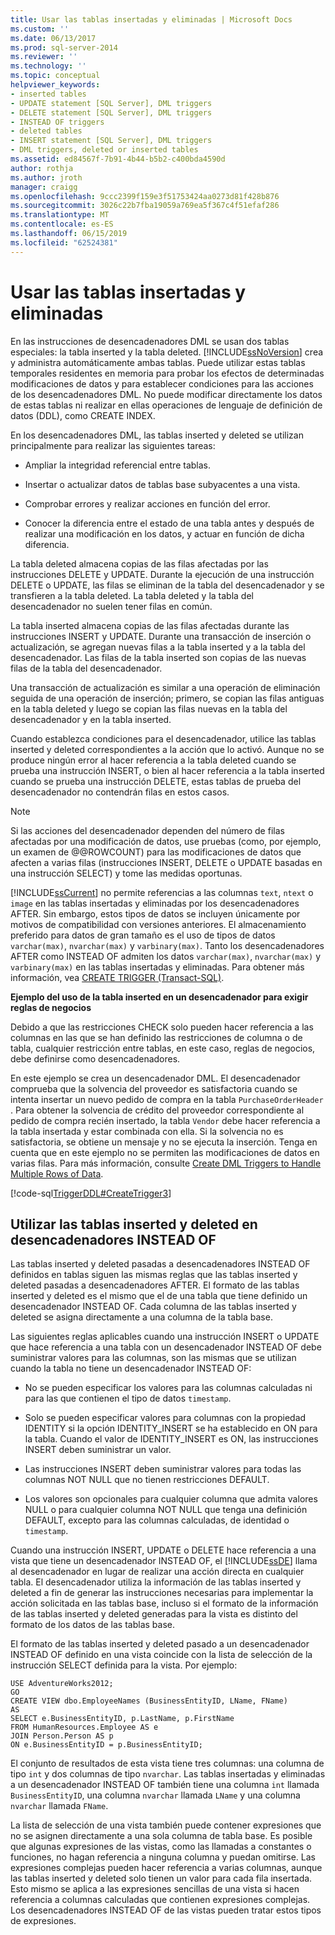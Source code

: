 ```yaml
---
title: Usar las tablas insertadas y eliminadas | Microsoft Docs
ms.custom: ''
ms.date: 06/13/2017
ms.prod: sql-server-2014
ms.reviewer: ''
ms.technology: ''
ms.topic: conceptual
helpviewer_keywords:
- inserted tables
- UPDATE statement [SQL Server], DML triggers
- DELETE statement [SQL Server], DML triggers
- INSTEAD OF triggers
- deleted tables
- INSERT statement [SQL Server], DML triggers
- DML triggers, deleted or inserted tables
ms.assetid: ed84567f-7b91-4b44-b5b2-c400bda4590d
author: rothja
ms.author: jroth
manager: craigg
ms.openlocfilehash: 9ccc2399f159e3f51753424aa0273d81f428b876
ms.sourcegitcommit: 3026c22b7fba19059a769ea5f367c4f51efaf286
ms.translationtype: MT
ms.contentlocale: es-ES
ms.lasthandoff: 06/15/2019
ms.locfileid: "62524381"
---
```

# <a name="use-the-inserted-and-deleted-tables"></a>Usar las tablas insertadas y eliminadas
  En las instrucciones de desencadenadores DML se usan dos tablas especiales: la tabla inserted y la tabla deleted. [!INCLUDE[ssNoVersion](../../includes/ssnoversion-md.md)] crea y administra automáticamente ambas tablas. Puede utilizar estas tablas temporales residentes en memoria para probar los efectos de determinadas modificaciones de datos y para establecer condiciones para las acciones de los desencadenadores DML. No puede modificar directamente los datos de estas tablas ni realizar en ellas operaciones de lenguaje de definición de datos (DDL), como CREATE INDEX.  
  
 En los desencadenadores DML, las tablas inserted y deleted se utilizan principalmente para realizar las siguientes tareas:  
  
-   Ampliar la integridad referencial entre tablas.  
  
-   Insertar o actualizar datos de tablas base subyacentes a una vista.  
  
-   Comprobar errores y realizar acciones en función del error.  
  
-   Conocer la diferencia entre el estado de una tabla antes y después de realizar una modificación en los datos, y actuar en función de dicha diferencia.  
  
 La tabla deleted almacena copias de las filas afectadas por las instrucciones DELETE y UPDATE. Durante la ejecución de una instrucción DELETE o UPDATE, las filas se eliminan de la tabla del desencadenador y se transfieren a la tabla deleted. La tabla deleted y la tabla del desencadenador no suelen tener filas en común.  
  
 La tabla inserted almacena copias de las filas afectadas durante las instrucciones INSERT y UPDATE. Durante una transacción de inserción o actualización, se agregan nuevas filas a la tabla inserted y a la tabla del desencadenador. Las filas de la tabla inserted son copias de las nuevas filas de la tabla del desencadenador.  
  
 Una transacción de actualización es similar a una operación de eliminación seguida de una operación de inserción; primero, se copian las filas antiguas en la tabla deleted y luego se copian las filas nuevas en la tabla del desencadenador y en la tabla inserted.  
  
 Cuando establezca condiciones para el desencadenador, utilice las tablas inserted y deleted correspondientes a la acción que lo activó. Aunque no se produce ningún error al hacer referencia a la tabla deleted cuando se prueba una instrucción INSERT, o bien al hacer referencia a la tabla inserted cuando se prueba una instrucción DELETE, estas tablas de prueba del desencadenador no contendrán filas en estos casos.  
  
> [!NOTE]  
>  Si las acciones del desencadenador dependen del número de filas afectadas por una modificación de datos, use pruebas (como, por ejemplo, un examen de @@ROWCOUNT) para las modificaciones de datos que afecten a varias filas (instrucciones INSERT, DELETE o UPDATE basadas en una instrucción SELECT) y tome las medidas oportunas.  
  
 [!INCLUDE[ssCurrent](../../includes/sscurrent-md.md)] no permite referencias a las columnas `text`, `ntext` o `image` en las tablas insertadas y eliminadas por los desencadenadores AFTER. Sin embargo, estos tipos de datos se incluyen únicamente por motivos de compatibilidad con versiones anteriores. El almacenamiento preferido para datos de gran tamaño es el uso de tipos de datos `varchar(max)`, `nvarchar(max)` y `varbinary(max)`. Tanto los desencadenadores AFTER como INSTEAD OF admiten los datos `varchar(max)`, `nvarchar(max)` y `varbinary(max)` en las tablas insertadas y eliminadas. Para obtener más información, vea [CREATE TRIGGER &#40;Transact-SQL&#41;](/sql/t-sql/statements/create-trigger-transact-sql).  
  
 **Ejemplo del uso de la tabla inserted en un desencadenador para exigir reglas de negocios**  
  
 Debido a que las restricciones CHECK solo pueden hacer referencia a las columnas en las que se han definido las restricciones de columna o de tabla, cualquier restricción entre tablas, en este caso, reglas de negocios, debe definirse como desencadenadores.  
  
 En este ejemplo se crea un desencadenador DML. El desencadenador comprueba que la solvencia del proveedor es satisfactoria cuando se intenta insertar un nuevo pedido de compra en la tabla `PurchaseOrderHeader` . Para obtener la solvencia de crédito del proveedor correspondiente al pedido de compra recién insertado, la tabla `Vendor` debe hacer referencia a la tabla insertada y estar combinada con ella. Si la solvencia no es satisfactoria, se obtiene un mensaje y no se ejecuta la inserción. Tenga en cuenta que en este ejemplo no se permiten las modificaciones de datos en varias filas. Para más información, consulte [Create DML Triggers to Handle Multiple Rows of Data](../triggers/create-dml-triggers-to-handle-multiple-rows-of-data.md).  
  
 [!code-sql[TriggerDDL#CreateTrigger3](../../snippets/tsql/SQL14/tsql/triggerddl/transact-sql/snippet_create_alter_drop_trigger.sql#createtrigger3)]  
  
## <a name="using-the-inserted-and-deleted-tables-in-instead-of-triggers"></a>Utilizar las tablas inserted y deleted en desencadenadores INSTEAD OF  
 Las tablas inserted y deleted pasadas a desencadenadores INSTEAD OF definidos en tablas siguen las mismas reglas que las tablas inserted y deleted pasadas a desencadenadores AFTER. El formato de las tablas inserted y deleted es el mismo que el de una tabla que tiene definido un desencadenador INSTEAD OF. Cada columna de las tablas inserted y deleted se asigna directamente a una columna de la tabla base.  
  
 Las siguientes reglas aplicables cuando una instrucción INSERT o UPDATE que hace referencia a una tabla con un desencadenador INSTEAD OF debe suministrar valores para las columnas, son las mismas que se utilizan cuando la tabla no tiene un desencadenador INSTEAD OF:  
  
-   No se pueden especificar los valores para las columnas calculadas ni para las que contienen el tipo de datos `timestamp`.  
  
-   Solo se pueden especificar valores para columnas con la propiedad IDENTITY si la opción IDENTITY_INSERT se ha establecido en ON para la tabla. Cuando el valor de IDENTITY_INSERT es ON, las instrucciones INSERT deben suministrar un valor.  
  
-   Las instrucciones INSERT deben suministrar valores para todas las columnas NOT NULL que no tienen restricciones DEFAULT.  
  
-   Los valores son opcionales para cualquier columna que admita valores NULL o para cualquier columna NOT NULL que tenga una definición DEFAULT, excepto para las columnas calculadas, de identidad o `timestamp`.  
  
 Cuando una instrucción INSERT, UPDATE o DELETE hace referencia a una vista que tiene un desencadenador INSTEAD OF, el [!INCLUDE[ssDE](../../includes/ssde-md.md)] llama al desencadenador en lugar de realizar una acción directa en cualquier tabla. El desencadenador utiliza la información de las tablas inserted y deleted a fin de generar las instrucciones necesarias para implementar la acción solicitada en las tablas base, incluso si el formato de la información de las tablas inserted y deleted generadas para la vista es distinto del formato de los datos de las tablas base.  
  
 El formato de las tablas inserted y deleted pasado a un desencadenador INSTEAD OF definido en una vista coincide con la lista de selección de la instrucción SELECT definida para la vista. Por ejemplo:  
  
```  
USE AdventureWorks2012;  
GO  
CREATE VIEW dbo.EmployeeNames (BusinessEntityID, LName, FName)  
AS  
SELECT e.BusinessEntityID, p.LastName, p.FirstName  
FROM HumanResources.Employee AS e   
JOIN Person.Person AS p  
ON e.BusinessEntityID = p.BusinessEntityID;  
```  
  
 El conjunto de resultados de esta vista tiene tres columnas: una columna de tipo `int` y dos columnas de tipo `nvarchar`. Las tablas insertadas y eliminadas a un desencadenador INSTEAD OF también tiene una columna `int` llamada `BusinessEntityID`, una columna `nvarchar` llamada `LName` y una columna `nvarchar` llamada `FName`.  
  
 La lista de selección de una vista también puede contener expresiones que no se asignen directamente a una sola columna de tabla base. Es posible que algunas expresiones de las vistas, como las llamadas a constantes o funciones, no hagan referencia a ninguna columna y puedan omitirse. Las expresiones complejas pueden hacer referencia a varias columnas, aunque las tablas inserted y deleted solo tienen un valor para cada fila insertada. Esto mismo se aplica a las expresiones sencillas de una vista si hacen referencia a columnas calculadas que contienen expresiones complejas. Los desencadenadores INSTEAD OF de las vistas pueden tratar estos tipos de expresiones.  
  
  
